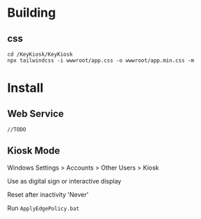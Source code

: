 # Building

## css
```
cd /KeyKiosk/KeyKiosk
npx tailwindcss -i wwwroot/app.css -o wwwroot/app.min.css -m
```

# Install

## Web Service

```//TODO```

## Kiosk Mode

Windows Settings > Accounts > Other Users > Kiosk

Use as digital sign or interactive display

Reset after inactivity 'Never'

Run `ApplyEdgePolicy.bat`